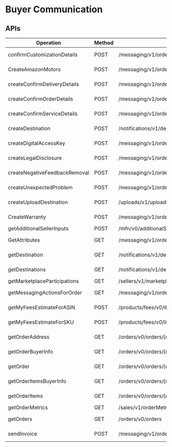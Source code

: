 # Buyer Communication
## APIs
|Operation|Method|API Path (URL)|Region|
|-|-|-|-|
|confirmCustomizationDetails|POST|/messaging/v1/orders/{amazonOrderId}/messages/confirmCustomizationDetails|NA, EU, FE|
|CreateAmazonMotors|POST|/messaging/v1/orders/{amazonOrderId}/messages/amazonMotors|NA, EU, FE|
|createConfirmDeliveryDetails|POST|/messaging/v1/orders/{amazonOrderId}/messages/confirmDeliveryDetails|NA, EU, FE|
|createConfirmOrderDetails|POST|/messaging/v1/orders/{amazonOrderId}/messages/confirmOrderDetails|NA, EU, FE|
|createConfirmServiceDetails|POST|/messaging/v1/orders/{amazonOrderId}/messages/confirmServiceDetails|NA, EU, FE|
|createDestination|POST|/notifications/v1/destinations|NA, EU, FE|
|createDigitalAccessKey|POST|/messaging/v1/orders/{amazonOrderId}/messages/digitalAccessKey|NA, EU, FE|
|createLegalDisclosure|POST|/messaging/v1/orders/{amazonOrderId}/messages/legalDisclosure|NA, EU, FE|
|createNegativeFeedbackRemoval|POST|/messaging/v1/orders/{amazonOrderId}/messages/negativeFeedbackRemoval|NA, EU, FE|
|createUnexpectedProblem|POST|/messaging/v1/orders/{amazonOrderId}/messages/unexpectedProblem|NA, EU, FE|
|createUploadDestination|POST|/uploads/v1/uploadDestinations|NA, EU, FE|
|CreateWarranty|POST|/messaging/v1/orders/{amazonOrderId}/messages/warranty|NA, EU, FE|
|getAdditionalSellerInputs|POST|/mfn/v0/additionalSellerInputs|NA, FE|
|GetAttributes|GET|/messaging/v1/orders/{amazonOrderId}/attributes|NA, EU, FE|
|getDestination|GET|/notifications/v1/destinations/{destinationId}|NA, EU, FE|
|getDestinations|GET|/notifications/v1/destinations|NA, EU, FE|
|getMarketplaceParticipations|GET|/sellers/v1/marketplaceParticipations|FE|
|getMessagingActionsForOrder|GET|/messaging/v1/orders/{amazonOrderId}|NA, EU, FE|
|getMyFeesEstimateForASIN|POST|/products/fees/v0/items/{Asin}/feesEstimate|NA, EU, FE|
|getMyFeesEstimateForSKU|POST|/products/fees/v0/listings/{SellerSKU}/feesEstimate|NA, EU, FE|
|getOrderAddress|GET|/orders/v0/orders/{orderId}/address|NA, EU, FE|
|getOrderBuyerInfo|GET|/orders/v0/orders/{orderId}/buyerInfo|NA, EU, FE|
|getOrder|GET|/orders/v0/orders/{orderId}|NA, EU, FE|
|getOrderItemsBuyerInfo|GET|/orders/v0/orders/{orderId}/orderItems/buyerInfo|NA, EU, FE|
|getOrderItems|GET|/orders/v0/orders/{orderId}/orderItems|NA, EU, FE|
|getOrderMetrics|GET|/sales/v1/orderMetrics|FE|
|getOrders|GET|/orders/v0/orders|NA, EU, FE|
|sendInvoice|POST|/messaging/v1/orders/{amazonOrderId}/messages/invoice|NA, EU, FE|
&nbsp;

